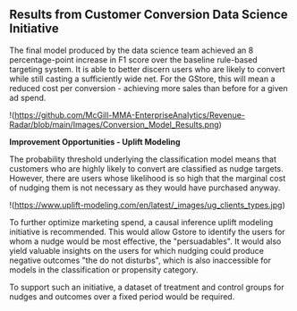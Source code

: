 ## Results from Customer Conversion Data Science Initiative
The final model produced by the data science team achieved an 8 percentage-point increase in F1 score over the baseline rule-based targeting system. It is able to better discern users who are likely to convert while still casting a sufficiently wide net. For the GStore, this will mean a reduced cost per conversion - achieving more sales than before for a given ad spend. 


!(https://github.com/McGill-MMA-EnterpriseAnalytics/Revenue-Radar/blob/main/Images/Conversion_Model_Results.png)

**Improvement Opportunities - Uplift Modeling**

The probability threshold underlying the classification model means that customers who are highly likely to convert are classified as nudge targets. However, there are users whose likelihood is so high that the marginal cost of nudging them is not necessary as they would have purchased anyway. 

!(https://www.uplift-modeling.com/en/latest/_images/ug_clients_types.jpg)

To further optimize marketing spend, a causal inference uplift modeling initiative is recommended. This would allow Gstore to identify the users for whom a nudge would be most effective, the "persuadables". It would also yield valuable insights on the users for which nudging could produce negative outcomes "the do not disturbs", which is also inaccessible for models in the classification or propensity category.

To support such an initiative, a dataset of treatment and control groups for nudges and outcomes over a fixed period would be required. 